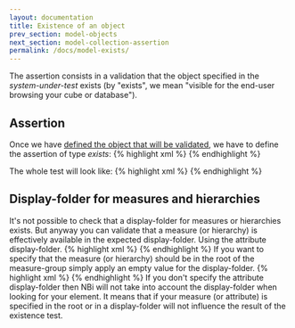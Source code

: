 ```yaml
---
layout: documentation
title: Existence of an object
prev_section: model-objects
next_section: model-collection-assertion
permalink: /docs/model-exists/
---
```

The assertion consists in a validation that the object specified in the *system-under-test* exists (by "exists", we mean "visible for the end-user browsing your cube or database").

## Assertion
Once we have [defined the object that will be validated](/docs/model-objects/), we have to define the assertion of type *exists*:
{% highlight xml %}
<test>
    <assert>
        <exists/>
    </assert>
</test>
{% endhighlight %}

The whole test will look like:
{% highlight xml %}
<test>
    <system-under-test>
        <structure>
    	    <measure caption="MyMeasure" measure-group="MyMeasureGroup" perspective="MyPerspective"
        	connectionString="Provider=MSOLAP.4;Data Source=MyServer;Integrated Security=SSPI;Initial Catalog=MyCube;"/>
	</structure>
    </system-under-test>
    <assert>
        <exists />
    </assert>
</test>
{% endhighlight %}

## Display-folder for measures and hierarchies
It's not possible to check that a display-folder for measures or hierarchies exists. But anyway you can validate that a measure (or hierarchy) is effectively available in the expected display-folder. Using the attribute display-folder.
{% highlight xml %}
<test>
    <system-under-test>
        <structure>
    	    <measure caption="MyMeasure"
		display-folder="MyDisplayFolder\SubFolder"
		measure-group="MyMeasureGroup" perspective="MyPerspective"
        	connectionString="Provider=MSOLAP.4;Data Source=MyServer;Integrated Security=SSPI;Initial Catalog=MyCube;"/>
	</structure>
    </system-under-test>
    <assert>
        <exists />
    </assert>
</test>
{% endhighlight %}
If you want to specify that the measure (or hierarchy) should be in the root of the measure-group simply apply an empty value for the display-folder.
{% highlight xml %}
<test>
    <system-under-test>
        <structure>
    	    <measure caption="MyMeasure"
		display-folder=""
		measure-group="MyMeasureGroup" perspective="MyPerspective"
        	connectionString="Provider=MSOLAP.4;Data Source=MyServer;Integrated Security=SSPI;Initial Catalog=MyCube;"/>
	</structure>
    </system-under-test>
    <assert>
        <exists />
    </assert>
</test>
{% endhighlight %}
If you don't specify the attribute display-folder then NBi will not take into account the display-folder when looking for your element. It means that if your measure (or attribute) is specified in the root or in a display-folder will not influence the result of the existence test.
